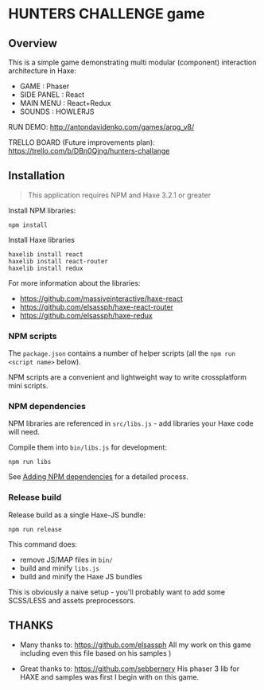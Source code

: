 # HUNTERS CHALLENGE game

## Overview

This is a simple game demonstrating multi modular (component) interaction architecture in Haxe:
- GAME : Phaser
- SIDE PANEL : React
- MAIN MENU : React+Redux
- SOUNDS : HOWLERJS

RUN DEMO: http://antondavidenko.com/games/arpg_v8/

TRELLO BOARD (Future improvements plan): https://trello.com/b/DBn0Qjng/hunters-challange

## Installation
> This application requires NPM and Haxe 3.2.1 or greater

Install NPM libraries:

	npm install

Install Haxe libraries

	haxelib install react
	haxelib install react-router
	haxelib install redux

For more information about the libraries:

- https://github.com/massiveinteractive/haxe-react
- https://github.com/elsassph/haxe-react-router
- https://github.com/elsassph/haxe-redux

### NPM scripts

The `package.json` contains a number of helper scripts (all the `npm run <script name>` below).

NPM scripts are a convenient and lightweight way to write crossplatform mini scripts.

### NPM dependencies

NPM libraries are referenced in `src/libs.js` - add libraries your Haxe code will need.

Compile them into `bin/libs.js` for development:

	npm run libs

See [Adding NPM dependencies](#adding-npm-dependencies) for a detailed process.

### Release build

Release build as a single Haxe-JS bundle:

	npm run release

This command does: 

- remove JS/MAP files in `bin/`
- build and minify `libs.js`
- build and minify the Haxe JS bundles 

This is obviously a naive setup - you'll probably want to add some SCSS/LESS and 
assets preprocessors.

## THANKS

- Many thanks to: https://github.com/elsassph
All my work on this game including even this file based on his samples )

- Great thanks to: https://github.com/sebbernery
His phaser 3 lib for HAXE and samples was first I begin with on this game.
